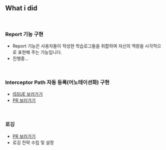 ## What i did

<br />

### Report 기능 구현

- Report 기능은 사용자들이 작성한 학습로그들을 취합하여 자신의 역량을 시각적으로 표현해 주는 기능입니다.
- 진행중...

<br />

### Interceptor Path 자동 등록(어노테이션화) 구현

- [ISSUE 보러가기](https://github.com/woowacourse/prolog/issues/240)
- [PR 보러가기](https://github.com/woowacourse/prolog/pull/251)

<br />

### 로깅

- [PR 보러가기](https://github.com/woowacourse/prolog/pull/346)
- 로깅 전략 수립 및 설정
